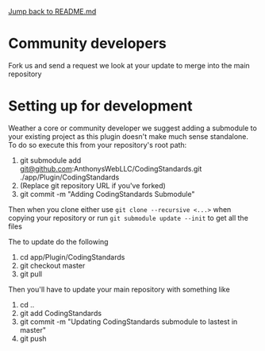 [Jump back to README.md](README.md)

# Community developers #
Fork us and send a request we look at your update to merge into the main repository

# Setting up for development #
Weather a core or community developer we suggest adding a submodule to your existing project as this plugin doesn't make much sense standalone.  To do so execute this from your repository's root path:

1. git submodule add git@github.com:AnthonysWebLLC/CodingStandards.git ./app/Plugin/CodingStandards
 1. (Replace git repository URL if you've forked)
1. git commit -m "Adding CodingStandards Submodule"

Then when you clone either use `git clone --recursive <...>` when copying your repository or run `git submodule update --init` to get all the files

The to update do the following

1. cd app/Plugin/CodingStandards
1. git checkout master
1. git pull

Then you'll have to update your main repository with something like
1. cd ..
1. git add CodingStandards
1. git commit -m "Updating CodingStandards submodule to lastest in master"
1. git push

